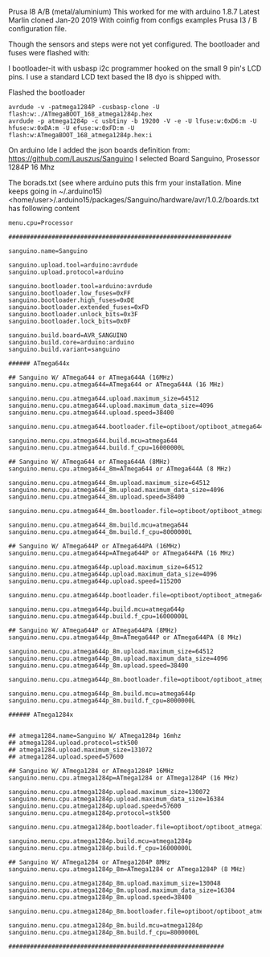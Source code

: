 Prusa I8 A/B (metal/aluminium) 
This worked for me with arduino 1.8.7 Latest Marlin cloned Jan-20 2019
With coinfig from configs examples Prusa I3 / B configuration file.

Though the sensors and steps were not yet configured.
The bootloader and fuses were flashed with:

I bootloader-it with usbasp i2c programmer hooked on the small 9 pin's LCD pins.
I use a standard LCD text based the I8 dyo is shipped with.

Flashed the bootloader

    avrdude -v -patmega1284P -cusbasp-clone -U flash:w:./ATmegaBOOT_168_atmega1284p.hex
    avrdude -p atmega1284p -c usbtiny -b 19200 -V -e -U lfuse:w:0xD6:m -U hfuse:w:0xDA:m -U efuse:w:0xFD:m -U flash:w:ATmegaBOOT_168_atmega1284p.hex:i


On arduino Ide I added the json boards definition from: https://github.com/Lauszus/Sanguino
I selected Board Sanguino, Prosessor 1284P 16 Mhz

The borads.txt  (see where arduino puts this frm your installation. Mine keeps going in ~/.arduino15)
    <home/user>/.arduino15/packages/Sanguino/hardware/avr/1.0.2/boards.txt
has following content

```
menu.cpu=Processor

##############################################################

sanguino.name=Sanguino

sanguino.upload.tool=arduino:avrdude
sanguino.upload.protocol=arduino

sanguino.bootloader.tool=arduino:avrdude
sanguino.bootloader.low_fuses=0xFF
sanguino.bootloader.high_fuses=0xDE
sanguino.bootloader.extended_fuses=0xFD
sanguino.bootloader.unlock_bits=0x3F
sanguino.bootloader.lock_bits=0x0F

sanguino.build.board=AVR_SANGUINO
sanguino.build.core=arduino:arduino
sanguino.build.variant=sanguino

###### ATmega644x

## Sanguino W/ ATmega644 or ATmega644A (16MHz)
sanguino.menu.cpu.atmega644=ATmega644 or ATmega644A (16 MHz)

sanguino.menu.cpu.atmega644.upload.maximum_size=64512
sanguino.menu.cpu.atmega644.upload.maximum_data_size=4096
sanguino.menu.cpu.atmega644.upload.speed=38400

sanguino.menu.cpu.atmega644.bootloader.file=optiboot/optiboot_atmega644.hex

sanguino.menu.cpu.atmega644.build.mcu=atmega644
sanguino.menu.cpu.atmega644.build.f_cpu=16000000L

## Sanguino W/ ATmega644 or ATmega644A (8MHz)
sanguino.menu.cpu.atmega644_8m=ATmega644 or ATmega644A (8 MHz)

sanguino.menu.cpu.atmega644_8m.upload.maximum_size=64512
sanguino.menu.cpu.atmega644_8m.upload.maximum_data_size=4096
sanguino.menu.cpu.atmega644_8m.upload.speed=38400

sanguino.menu.cpu.atmega644_8m.bootloader.file=optiboot/optiboot_atmega644_8m.hex

sanguino.menu.cpu.atmega644_8m.build.mcu=atmega644
sanguino.menu.cpu.atmega644_8m.build.f_cpu=8000000L

## Sanguino W/ ATmega644P or ATmega644PA (16MHz)
sanguino.menu.cpu.atmega644p=ATmega644P or ATmega644PA (16 MHz)

sanguino.menu.cpu.atmega644p.upload.maximum_size=64512
sanguino.menu.cpu.atmega644p.upload.maximum_data_size=4096
sanguino.menu.cpu.atmega644p.upload.speed=115200

sanguino.menu.cpu.atmega644p.bootloader.file=optiboot/optiboot_atmega644p.hex

sanguino.menu.cpu.atmega644p.build.mcu=atmega644p
sanguino.menu.cpu.atmega644p.build.f_cpu=16000000L

## Sanguino W/ ATmega644P or ATmega644PA (8MHz)
sanguino.menu.cpu.atmega644p_8m=ATmega644P or ATmega644PA (8 MHz)

sanguino.menu.cpu.atmega644p_8m.upload.maximum_size=64512
sanguino.menu.cpu.atmega644p_8m.upload.maximum_data_size=4096
sanguino.menu.cpu.atmega644p_8m.upload.speed=38400

sanguino.menu.cpu.atmega644p_8m.bootloader.file=optiboot/optiboot_atmega644p_8m.hex

sanguino.menu.cpu.atmega644p_8m.build.mcu=atmega644p
sanguino.menu.cpu.atmega644p_8m.build.f_cpu=8000000L

###### ATmega1284x


## atmega1284.name=Sanguino W/ ATmega1284p 16mhz
## atmega1284.upload.protocol=stk500
## atmega1284.upload.maximum_size=131072
## atmega1284.upload.speed=57600

## Sanguino W/ ATmega1284 or ATmega1284P 16MHz
sanguino.menu.cpu.atmega1284p=ATmega1284 or ATmega1284P (16 MHz)

sanguino.menu.cpu.atmega1284p.upload.maximum_size=130072
sanguino.menu.cpu.atmega1284p.upload.maximum_data_size=16384
sanguino.menu.cpu.atmega1284p.upload.speed=57600
sanguino.menu.cpu.atmega1284p.protocol=stk500

sanguino.menu.cpu.atmega1284p.bootloader.file=optiboot/optiboot_atmega1284p.hex

sanguino.menu.cpu.atmega1284p.build.mcu=atmega1284p
sanguino.menu.cpu.atmega1284p.build.f_cpu=16000000L

## Sanguino W/ ATmega1284 or ATmega1284P 8MHz
sanguino.menu.cpu.atmega1284p_8m=ATmega1284 or ATmega1284P (8 MHz)

sanguino.menu.cpu.atmega1284p_8m.upload.maximum_size=130048
sanguino.menu.cpu.atmega1284p_8m.upload.maximum_data_size=16384
sanguino.menu.cpu.atmega1284p_8m.upload.speed=38400

sanguino.menu.cpu.atmega1284p_8m.bootloader.file=optiboot/optiboot_atmega1284p_8m.hex

sanguino.menu.cpu.atmega1284p_8m.build.mcu=atmega1284p
sanguino.menu.cpu.atmega1284p_8m.build.f_cpu=8000000L

############################################################
```


